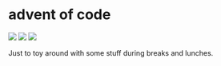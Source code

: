 # advent of code

![](https://img.shields.io/badge/day%20📅-0-blue)
![](https://img.shields.io/badge/days%20completed-0-red)
![](https://img.shields.io/badge/stars%20⭐-0-yellow)

Just to toy around with some stuff during breaks and lunches.